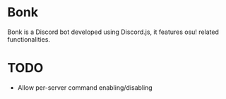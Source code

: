 # Bonk

Bonk is a Discord bot developed using Discord.js, it features osu! related functionalities.

# TODO

- Allow per-server command enabling/disabling
